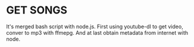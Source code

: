 # GET SONGS
It's merged bash script with node.js.
First using youtube-dl to get video, conver to mp3 with ffmepg. And at last obtain metadata from internet with node.

